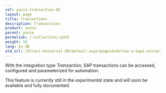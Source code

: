 ```yaml
---
ref: yunio-transaction-01
layout: page
title: Transactions
description: Transactions
product: yunio
parent: yunio
permalink: /:collection/:path
weight: 19
lang: en_GB
old_url: /Xtract-Universal-EN/default.aspx?pageid=define-a-bapi-extraction
---
```


With the integration type *Transaction*, SAP transactions can be accessed, configured and parameterized for automation.

This feature is currently still in the *experimental* state and will soon be available and fully documented.
